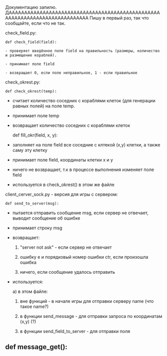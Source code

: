 Документацию запилю. ДАААААААААААААААААААААААААААААААААААААААААААААААААААААААААААААААААААААААААААА
Пишу в первый раз, так что сообщайте, если что не так.

check_field.py:

	def check_field(field):
  
    - проверяет введённое поле field на правильность (размеры, количество и размещение кораблей).
    
    - принимает поле field
    
    - возвращает 0, если поле неправильное, 1 - если правильное
    

check_okrest.py:

	def check_okrest(temp):
  
  - считает количество соседних с кораблями клеток (для генерации равных полей) на поле temp.
  - принимает поле temp
  - возвращает количество соседних с кораблями клеток

	def fill_okr(field, x, y):
  - заполняет на поле field все соседние с клтекой (х,у) клетки, а также саму эту клетку
  - принимает поле field, координаты клетки x и y
  - ничего не возвращает, т.к в процессе выполнения изменяет поле field
  - используется в check_okrest() в этом же файле
  
client_cerver_sock.py - версия для игры с сервером:

	def send_to_server(msg):
  - пытается отправить сообщение msg, если сервер не отвечает, выводит сообщение об ошибке
  - принимает строку msg
  - возвращает:

    1) "server not ask" - если сервер не отвечает

    2) ошибку е и порядковый номер ошибки ctr, если произошла ошибка
    
    3) ничего, если сообщение удалось отправить
  - используется:

    а) в этом файле:
    
      1) вне функций  - в начале игры для отправки серверу name (что такое name?)
      
      2) в функции send_message - для отправки запроса по координатам (х,у) (?)
      
      3) в функции send_field_to_server - для отправки поля

  def message_get():
  - 
  
